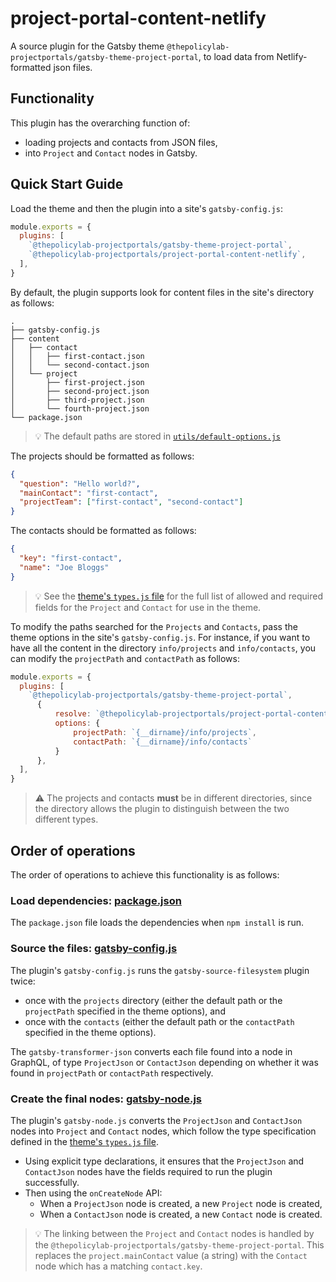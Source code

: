 # project-portal-content-netlify

A source plugin for the Gatsby theme `@thepolicylab-projectportals/gatsby-theme-project-portal`, to load data from Netlify-formatted json files. 

## Functionality

This plugin has the overarching function of: 
- loading projects and contacts from JSON files, 
- into `Project` and `Contact` nodes in Gatsby. 

## Quick Start Guide

Load the theme and then the plugin into a site's `gatsby-config.js`:
```js
module.exports = {
  plugins: [
    `@thepolicylab-projectportals/gatsby-theme-project-portal`,
    `@thepolicylab-projectportals/project-portal-content-netlify`,
  ],
}
```

By default, the plugin supports look for content files in the site's directory as follows:
```
.
├── gatsby-config.js
├── content
│   ├── contact
│   │   ├── first-contact.json
│   │   └── second-contact.json
│   └── project
│       ├── first-project.json
│       ├── second-project.json
│       ├── third-project.json
│       └── fourth-project.json
└── package.json
```

> 💡 The default paths are stored in [`utils/default-options.js`](utils/default-options.js)

The projects should be formatted as follows:
```json
{
  "question": "Hello world?",
  "mainContact": "first-contact",
  "projectTeam": ["first-contact", "second-contact"]
}
```

The contacts should be formatted as follows:
```json
{
  "key": "first-contact",
  "name": "Joe Bloggs"
}
```

> 💡 See the [theme's `types.js` file](../gatsby-theme-project-portal/utils/types.js) for the full list of allowed and required fields for the `Project` and `Contact` for use in the theme.

To modify the paths searched for the `Projects` and `Contacts`, pass the theme options in the site's `gatsby-config.js`. For instance, if you want to have all the content in the directory `info/projects` and `info/contacts`, you can modify the `projectPath` and `contactPath` as follows:
```js
module.exports = {
  plugins: [
    `@thepolicylab-projectportals/gatsby-theme-project-portal`,
      { 
          resolve: `@thepolicylab-projectportals/project-portal-content-netlify`,
          options: { 
              projectPath: `{__dirname}/info/projects`,
              contactPath: `{__dirname}/info/contacts`
          }
      },
  ],
}
```

> ⚠️ The projects and contacts **must** be in different directories, since the directory allows the plugin to distinguish between the two different types.

## Order of operations

The order of operations to achieve this functionality is as follows:

### Load dependencies: [package.json](./package.json)

The `package.json` file loads the dependencies when `npm install` is run.

### Source the files: [gatsby-config.js](./gatsby-config.js)
 
The plugin's `gatsby-config.js` runs the `gatsby-source-filesystem` plugin twice:
- once with the `projects` directory (either the default path or the `projectPath` specified in the theme options), and 
- once with the `contacts` (either the default path or the `contactPath` specified in the theme options).

The `gatsby-transformer-json` converts each file found into a node in GraphQL, of type `ProjectJson` or `ContactJson` depending on whether it was found in `projectPath` or `contactPath` respectively.

### Create the final nodes: [gatsby-node.js](./gatsby-node.js)

The plugin's `gatsby-node.js` converts the `ProjectJson` and `ContactJson` nodes into `Project` and `Contact` nodes, which follow the type specification defined in the [theme's `types.js` file](../gatsby-theme-project-portal/utils/types.js).

- Using explicit type declarations, it ensures that the `ProjectJson` and `ContactJson` nodes have the fields required to run the plugin successfully.
- Then using the `onCreateNode` API:
  - When a `ProjectJson` node is created, a new `Project` node is created,
  - When a `ContactJson` node is created, a new `Contact` node is created.

> 💡 The linking between the `Project` and `Contact` nodes is handled by the `@thepolicylab-projectportals/gatsby-theme-project-portal`. This replaces the `project.mainContact` value (a string) with the `Contact` node which has a matching `contact.key`.
